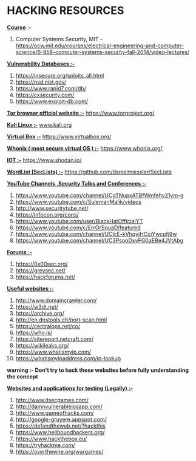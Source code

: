 # HACKING RESOURCES

**<u>Course</u>** :-

1. Computer Systems Security, MIT - https://ocw.mit.edu/courses/electrical-engineering-and-computer-science/6-858-computer-systems-security-fall-2014/video-lectures/

<u>**Vulnerability Databases :-**</u>

1. https://insecure.org/sploits_all.html
2. https://nvd.nist.gov/
3. https://www.rapid7.com/db/
4. https://cxsecurity.com/
5. https://www.exploit-db.com/

**<u>Tor browser official website :-</u>**  https://www.torproject.org/

**<u>Kali Linux :-</u>** www.kali.org

**<u>Virtual Box :-</u>** https://www.virtualbox.org/

**<u>Whonix ( most secure virtual OS )  :-</u>** https://www.whonix.org/

**<u>IOT :-</u>** https://www.shodan.io/

**<u>WordList (SecLists) :-</u>** https://github.com/danielmiessler/SecLists

**<u>YouTube Channels ,Security Talks and Conferences :-</u>**

1. https://www.youtube.com/channel/UCgTNupxATBfWmfehv21ym-g
2. https://www.youtube.com/c/SulemanMalik/videos
3. http://www.securitytube.net/
4. https://infocon.org/cons/
5. https://www.youtube.com/user/BlackHatOfficialYT
6. https://www.youtube.com/c/ErrOrSquaD/featured
7. https://www.youtube.com/channel/UClcE-kVhqyiHCcjYwcpfj9w
8. https://www.youtube.com/channel/UC3PsooDxvFG0aEBe4JVtAbg

**<u>Forums :-</u>** 

1. https://0x00sec.org/
2. https://greysec.net/
3. https://hackforums.net/

**<u>Useful websites :-</u>** 

1. http://www.domaincrawler.com/
2. https://w3dt.net/
3. https://archive.org/
4. http://en.dnstools.ch/port-scan.html
5. https://centralops.net/co/
6. https://who.is/
7. https://sitereport.netcraft.com/
8. https://wikileaks.org/
9. https://www.whatismyip.com/
10. https://whatismyipaddress.com/ip-lookup



**warning :- Don't try to hack these websites before fully understanding the concept**

**<u>Websites and applications for testing (Legally) :-</u>** 

1. http://www.itsecgames.com/
2. http://damnvulnerableiosapp.com/
3. http://www.gameofhacks.com/
4. http://google-gruyere.appspot.com/
5. https://defendtheweb.net/?hackthis
6. https://www.hellboundhackers.org/
7. https://www.hackthebox.eu/
8. https://tryhackme.com/
9. https://overthewire.org/wargames/
